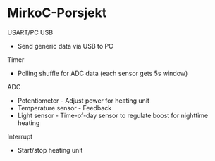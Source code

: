 # MirkoC-Porsjekt


USART/PC USB
  - Send generic data via USB to PC

Timer
  - Polling shuffle for ADC data (each sensor gets 5s window)

ADC
  - Potentiometer
        - Adjust power for heating unit
  - Temperature sensor
        - Feedback
  - Light sensor
        - Time-of-day sensor to regulate boost for nighttime heating

Interrupt
  - Start/stop heating unit
